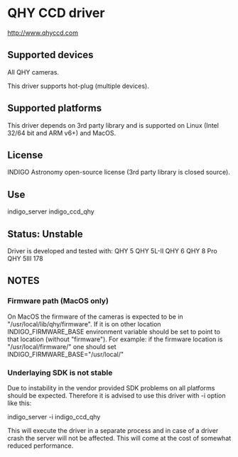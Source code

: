# QHY CCD driver

http://www.qhyccd.com

## Supported devices

All QHY cameras.

This driver supports hot-plug (multiple devices).

## Supported platforms

This driver depends on 3rd party library and is supported on Linux (Intel 32/64 bit and ARM v6+) and MacOS.

## License

INDIGO Astronomy open-source license (3rd party library is closed source).

## Use

indigo_server indigo_ccd_qhy

## Status: Unstable

Driver is developed and tested with:
QHY 5
QHY 5L-II
QHY 6
QHY 8 Pro
QHY 5III 178

## NOTES
### Firmware path (MacOS only)
On MacOS the firmware of the cameras is expected to be in "/usr/local/lib/qhy/firmware". If it is on other
location INDIGO_FIRMWARE_BASE environment variable should be set to point to that location (without "firmware").
For example: if the firmware location is "/usr/local/firmware/" one should set INDIGO_FIRMWARE_BASE="/usr/local/"

### Underlaying SDK is not stable
Due to instability in the vendor provided SDK problems on all platforms should be expected. Therefore it is
advised to use this driver with -i option like this:

indigo_server -i indigo_ccd_qhy

This will execute the driver in a separate process and in case of a driver crash the server will not be affected.
This will come at the cost of somewhat reduced performance.
